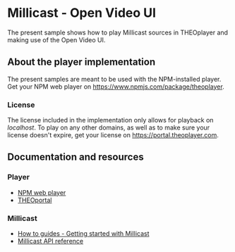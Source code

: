 # Millicast - Open Video UI
The present sample shows how to play Millicast sources in THEOplayer and making use of the Open Video UI.

## About the player implementation
The present samples are meant to be used with the NPM-installed player. Get your NPM web player on https://www.npmjs.com/package/theoplayer.

### License
The license included in the implementation only allows for playback on _localhost_.
To play on any other domains, as well as to make sure your license doesn't expire, get your license on https://portal.theoplayer.com.

## Documentation and resources
### Player
* [NPM web player](https://www.npmjs.com/package/theoplayer)
* [THEOportal](https://portal.theoplayer.com)

### Millicast
* [How to guides - Getting started with Millicast](https://docs.optiview.dolby.com/millicast/getting-started/)
* [Millicast API reference](https://www.theoplayer.com/docs/theoplayer/v9/api-reference/web/interfaces/MillicastSource.html)

